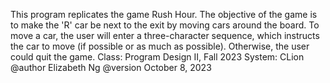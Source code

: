 This program replicates the game Rush Hour. The objective of the game is to make the 'R' car
be next to the exit by moving cars around the board. To move a car, the user will enter a
three-character sequence, which instructs the car to move (if possible or as much as possible).
Otherwise, the user could quit the game.
Class: Program Design II, Fall 2023
System: CLion
@author Elizabeth Ng
@version October 8, 2023
